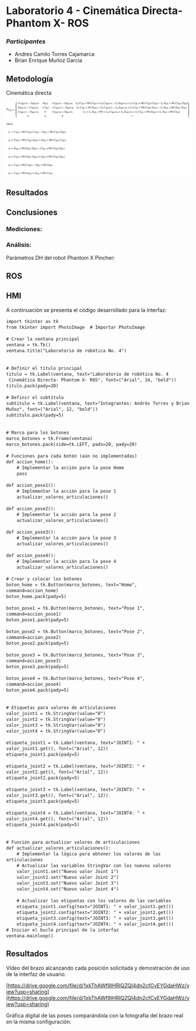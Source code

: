 # Laboratorio 4 - Cinemática Directa- Phantom X- ROS

### ***Participantes***

* Andres Camilo Torres Cajamarca
* Brian Enrique Muñoz Garcia

## Metodología

Cinemática directa

![1716430255455](image/README/1716430255455.png)

## Resultados

## Conclusiones

### Mediciones:

### Análisis:

Parámetros DH del robot Phantom X Pincher:

## ROS

## HMI

A continuación se presenta el código desarrollado para la interfaz:

```
import tkinter as tk
from tkinter import PhotoImage  # Importar PhotoImage

# Crear la ventana principal
ventana = tk.Tk()
ventana.title("Laboratorio de robótica No. 4")


# Definir el título principal
titulo = tk.Label(ventana, text="Laboratorio de robótica No. 4  Cinemática Directa- Phantom X- ROS", font=("Arial", 24, "bold"))
titulo.pack(pady=20)

# Definir el subtítulo
subtitulo = tk.Label(ventana, text="Integrantes: Andrés Torres y Brian Muñoz", font=("Arial", 12, "bold"))
subtitulo.pack(pady=5)


# Marco para los botones
marco_botones = tk.Frame(ventana)
marco_botones.pack(side=tk.LEFT, padx=20, pady=20)

# Funciones para cada botón (aún no implementadas)
def accion_home():
    # Implementar la acción para la pose Home
    pass

def accion_pose1():
    # Implementar la acción para la pose 1
    actualizar_valores_articulaciones()

def accion_pose2():
    # Implementar la acción para la pose 2
    actualizar_valores_articulaciones()

def accion_pose3():
    # Implementar la acción para la pose 3
    actualizar_valores_articulaciones()

def accion_pose4():
    # Implementar la acción para la pose 4
    actualizar_valores_articulaciones()

# Crear y colocar los botones
boton_home = tk.Button(marco_botones, text="Home", command=accion_home)
boton_home.pack(pady=5)

boton_pose1 = tk.Button(marco_botones, text="Pose 1", command=accion_pose1)
boton_pose1.pack(pady=5)

boton_pose2 = tk.Button(marco_botones, text="Pose 2", command=accion_pose2)
boton_pose2.pack(pady=5)

boton_pose3 = tk.Button(marco_botones, text="Pose 3", command=accion_pose3)
boton_pose3.pack(pady=5)

boton_pose4 = tk.Button(marco_botones, text="Pose 4", command=accion_pose4)
boton_pose4.pack(pady=5)


# Etiquetas para valores de articulaciones
valor_joint1 = tk.StringVar(value="0")
valor_joint2 = tk.StringVar(value="0")
valor_joint3 = tk.StringVar(value="0")
valor_joint4 = tk.StringVar(value="0")

etiqueta_joint1 = tk.Label(ventana, text="JOINT1: " + valor_joint1.get(), font=("Arial", 12))
etiqueta_joint1.pack(pady=5)

etiqueta_joint2 = tk.Label(ventana, text="JOINT2: " + valor_joint2.get(), font=("Arial", 12))
etiqueta_joint2.pack(pady=5)

etiqueta_joint3 = tk.Label(ventana, text="JOINT3: " + valor_joint3.get(), font=("Arial", 12))
etiqueta_joint3.pack(pady=5)

etiqueta_joint4 = tk.Label(ventana, text="JOINT4: " + valor_joint4.get(), font=("Arial", 12))
etiqueta_joint4.pack(pady=5)


# Función para actualizar valores de articulaciones
def actualizar_valores_articulaciones():
    # Implementar la lógica para obtener los valores de las articulaciones
    # Actualizar las variables StringVar con los nuevos valores
    valor_joint1.set("Nuevo valor Joint 1")
    valor_joint2.set("Nuevo valor Joint 2")
    valor_joint3.set("Nuevo valor Joint 3")
    valor_joint4.set("Nuevo valor Joint 4")

    # Actualizar las etiquetas con los valores de las variables
    etiqueta_joint1.config(text="JOINT1: " + valor_joint1.get())
    etiqueta_joint2.config(text="JOINT2: " + valor_joint2.get())
    etiqueta_joint3.config(text="JOINT3: " + valor_joint3.get())
    etiqueta_joint4.config(text="JOINT4: " + valor_joint4.get())
# Iniciar el bucle principal de la interfaz
ventana.mainloop() 
```

## Resultados

Vídeo del brazo alcanzando cada posición solicitada y demostración de uso de la interfaz de usuario.

[https://drive.google.com/file/d/1xkThAWf9IHRIQZQI4dn2cfCvEYGdaHWz/view?usp=sharing](https://drive.google.com/file/d/1xkThAWf9IHRIQZQI4dn2cfCvEYGdaHWz/view?usp=sharing)

Gráfica digital de las poses comparándola con la fotografía del brazo real en la misma configuración.
